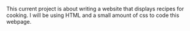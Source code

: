 This current project is about writing a website that displays recipes for cooking. I will be using HTML and a small amount of css to code this webpage.
